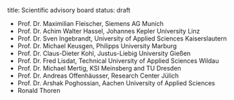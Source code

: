 title: Scientific advisory board
status: draft

*  Prof. Dr. Maximilian Fleischer, Siemens AG Munich
*  Prof. Dr. Achim Walter Hassel, Johannes Kepler University Linz
*  Prof. Dr. Sven Ingebrandt, University of Applied Sciences Kaiserslautern
*  Prof. Dr. Michael Keusgen, Philipps University Marburg
*  Prof. Dr. Claus-Dieter Kohl, Justus-Liebig University Gießen
*  Prof. Dr. Fred Lisdat, Technical University of Applied Sciences Wildau
*  Prof. Dr. Michael Mertig, KSI Meinsberg and TU Dresden
*  Prof. Dr. Andreas Offenhäusser, Research Center Jülich
*  Prof. Dr. Arshak Poghossian, Aachen University of Applied Sciences
*  Ronald Thoren